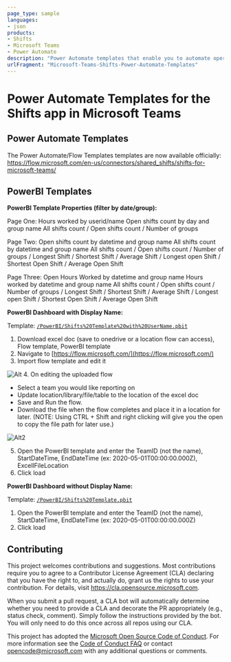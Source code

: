 ```yaml
---
page_type: sample
languages:
- json
products:
- Shifts
- Microsoft Teams
- Power Automate
description: "Power Automate templates that enable you to automate operations in Microsoft Teams Shifts"
urlFragment: "Microsoft-Teams-Shifts-Power-Automate-Templates"
---
```


# Power Automate Templates for the Shifts app in Microsoft Teams

<!-- 
Guidelines on README format: https://review.docs.microsoft.com/help/onboard/admin/samples/concepts/readme-template?branch=master

Guidance on onboarding samples to docs.microsoft.com/samples: https://review.docs.microsoft.com/help/onboard/admin/samples/process/onboarding?branch=master

Taxonomies for products and languages: https://review.docs.microsoft.com/new-hope/information-architecture/metadata/taxonomies?branch=master
-->

## Power Automate Templates

The Power Automate/Flow Templates templates are now available officially: https://flow.microsoft.com/en-us/connectors/shared_shifts/shifts-for-microsoft-teams/

## PowerBI Templates

**PowerBI Template Properties (filter by date/group):**

Page One:
Hours worked by userid/name
Open shifts count by day and group name
All shifts count / Open shifts count / Number of groups

Page Two:
Open shifts count by datetime and group name
All shifts count by datetime and group name
All shifts count / Open shifts count / Number of groups / Longest Shift / Shortest Shift / Average Shift / Longest open Shift / Shortest Open Shift / Average Open Shift

Page Three:
Open Hours Worked by datetime and group name
Hours worked by datetime and group name
All shifts count / Open shifts count / Number of groups / Longest Shift / Shortest Shift / Average Shift / Longest open Shift / Shortest Open Shift / Average Open Shift

**PowerBI Dashboard with Display Name:**

Template: [`/PowerBI/Shifts%20Template%20with%20UserName.pbit`](/PowerBI/Shifts%20Template%20with%20UserName.pbit) 

1. Download excel doc (save to onedrive or a location flow can access), Flow template, PowerBI template
2. Navigate to [https://flow.microsoft.com/](https://flow.microsoft.com/)
3. Import flow template and edit it 

![Alt](/PowerBI/images/importbtn.png?raw=true)
4. On editing the uploaded flow
  * Select a team you would like reporting on
  * Update location/library/file/table to the location of the excel doc
  * Save and Run the flow.
  * Download the file when the flow completes and place it in a location for later. (NOTE: Using CTRL + Shift and right clicking will give you the open to copy the file path for later use.)
  
![Alt2](PowerBI/images/updateflowfields.png?raw=true)

5. Open the PowerBI template and enter the TeamID (not the name), StartDateTime, EndDateTime (ex: 2020-05-01T00:00:00.000Z), ExcellFileLocation
6. Click load

**PowerBI Dashboard without Display Name:**

Template: [`/PowerBI/Shifts%20Template.pbit`](/PowerBI/Shifts%20Template.pbit) 

1. Open the PowerBI template and enter the TeamID (not the name), StartDateTime, EndDateTime (ex: 2020-05-01T00:00:00.000Z)
2. Click load


## Contributing

This project welcomes contributions and suggestions.  Most contributions require you to agree to a
Contributor License Agreement (CLA) declaring that you have the right to, and actually do, grant us
the rights to use your contribution. For details, visit https://cla.opensource.microsoft.com.

When you submit a pull request, a CLA bot will automatically determine whether you need to provide
a CLA and decorate the PR appropriately (e.g., status check, comment). Simply follow the instructions
provided by the bot. You will only need to do this once across all repos using our CLA.

This project has adopted the [Microsoft Open Source Code of Conduct](https://opensource.microsoft.com/codeofconduct/).
For more information see the [Code of Conduct FAQ](https://opensource.microsoft.com/codeofconduct/faq/) or
contact [opencode@microsoft.com](mailto:opencode@microsoft.com) with any additional questions or comments.
